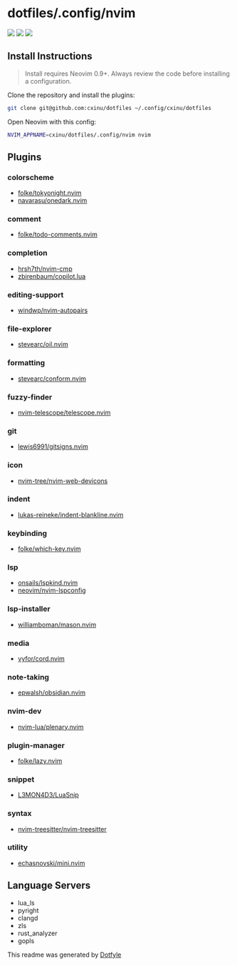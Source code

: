 # dotfiles/.config/nvim

<a href="https://dotfyle.com/cxinu/dotfiles-config-nvim"><img src="https://dotfyle.com/cxinu/dotfiles-config-nvim/badges/plugins?style=flat" /></a>
<a href="https://dotfyle.com/cxinu/dotfiles-config-nvim"><img src="https://dotfyle.com/cxinu/dotfiles-config-nvim/badges/leaderkey?style=flat" /></a>
<a href="https://dotfyle.com/cxinu/dotfiles-config-nvim"><img src="https://dotfyle.com/cxinu/dotfiles-config-nvim/badges/plugin-manager?style=flat" /></a>

## Install Instructions

> Install requires Neovim 0.9+. Always review the code before installing a configuration.

Clone the repository and install the plugins:

```sh
git clone git@github.com:cxinu/dotfiles ~/.config/cxinu/dotfiles
```

Open Neovim with this config:

```sh
NVIM_APPNAME=cxinu/dotfiles/.config/nvim nvim
```

## Plugins

### colorscheme

- [folke/tokyonight.nvim](https://dotfyle.com/plugins/folke/tokyonight.nvim)
- [navarasu/onedark.nvim](https://dotfyle.com/plugins/navarasu/onedark.nvim)

### comment

- [folke/todo-comments.nvim](https://dotfyle.com/plugins/folke/todo-comments.nvim)

### completion

- [hrsh7th/nvim-cmp](https://dotfyle.com/plugins/hrsh7th/nvim-cmp)
- [zbirenbaum/copilot.lua](https://dotfyle.com/plugins/zbirenbaum/copilot.lua)

### editing-support

- [windwp/nvim-autopairs](https://dotfyle.com/plugins/windwp/nvim-autopairs)

### file-explorer

- [stevearc/oil.nvim](https://dotfyle.com/plugins/stevearc/oil.nvim)

### formatting

- [stevearc/conform.nvim](https://dotfyle.com/plugins/stevearc/conform.nvim)

### fuzzy-finder

- [nvim-telescope/telescope.nvim](https://dotfyle.com/plugins/nvim-telescope/telescope.nvim)

### git

- [lewis6991/gitsigns.nvim](https://dotfyle.com/plugins/lewis6991/gitsigns.nvim)

### icon

- [nvim-tree/nvim-web-devicons](https://dotfyle.com/plugins/nvim-tree/nvim-web-devicons)

### indent

- [lukas-reineke/indent-blankline.nvim](https://dotfyle.com/plugins/lukas-reineke/indent-blankline.nvim)

### keybinding

- [folke/which-key.nvim](https://dotfyle.com/plugins/folke/which-key.nvim)

### lsp

- [onsails/lspkind.nvim](https://dotfyle.com/plugins/onsails/lspkind.nvim)
- [neovim/nvim-lspconfig](https://dotfyle.com/plugins/neovim/nvim-lspconfig)

### lsp-installer

- [williamboman/mason.nvim](https://dotfyle.com/plugins/williamboman/mason.nvim)

### media

- [vyfor/cord.nvim](https://dotfyle.com/plugins/vyfor/cord.nvim)

### note-taking

- [epwalsh/obsidian.nvim](https://dotfyle.com/plugins/epwalsh/obsidian.nvim)

### nvim-dev

- [nvim-lua/plenary.nvim](https://dotfyle.com/plugins/nvim-lua/plenary.nvim)

### plugin-manager

- [folke/lazy.nvim](https://dotfyle.com/plugins/folke/lazy.nvim)

### snippet

- [L3MON4D3/LuaSnip](https://dotfyle.com/plugins/L3MON4D3/LuaSnip)

### syntax

- [nvim-treesitter/nvim-treesitter](https://dotfyle.com/plugins/nvim-treesitter/nvim-treesitter)

### utility

- [echasnovski/mini.nvim](https://dotfyle.com/plugins/echasnovski/mini.nvim)

## Language Servers

- lua_ls
- pyright
- clangd
- zls
- rust_analyzer
- gopls

This readme was generated by [Dotfyle](https://dotfyle.com)
